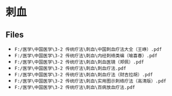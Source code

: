 # 刺血

## Files

- `F:/医学\中国医学\3-2 传统疗法\刺血\中国刺血疗法大全（王峥）.pdf`
- `F:/医学\中国医学\3-2 传统疗法\刺血\内经刺络类编（喻喜春）.pdf`
- `F:/医学\中国医学\3-2 传统疗法\刺血\刺血医镜（郑佩）.pdf`
- `F:/医学\中国医学\3-2 传统疗法\刺血\刺血疗法.pdf`
- `F:/医学\中国医学\3-2 传统疗法\刺血\刺血疗法（财吉拉胡）.pdf`
- `F:/医学\中国医学\3-2 传统疗法\刺血\实用图示刺络疗法（高清版）.pdf`
- `F:/医学\中国医学\3-2 传统疗法\刺血\百病放血疗法.pdf`
